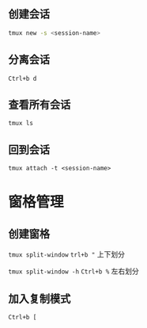 ## 创建会话

```sh
tmux new -s <session-name>
```

## 分离会话

`Ctrl+b d`

## 查看所有会话

`tmux ls`

## 回到会话

`tmux attach -t <session-name>`

# 窗格管理

## 创建窗格

`tmux split-window` `trl+b "` 上下划分

`tmux split-window -h` `Ctrl+b %` 左右划分

## 加入复制模式

`Ctrl+b [`

